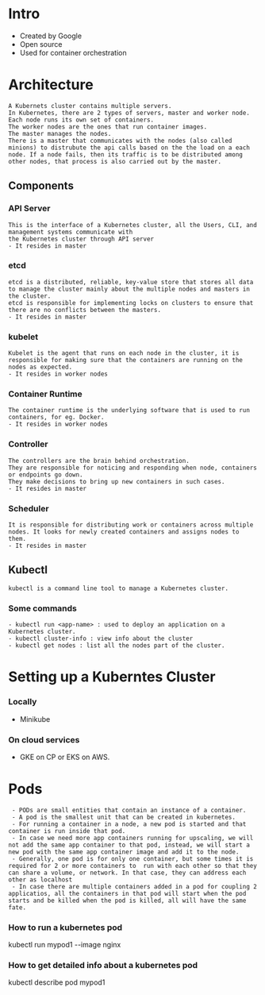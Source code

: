 # Intro

 - Created by Google
 - Open source
 - Used for container orchestration

 # Architecture
    A Kubernets cluster contains multiple servers.
    In Kubernetes, there are 2 types of servers, master and worker node.
    Each node runs its own set of containers.
    The worker nodes are the ones that run container images.
    The master manages the nodes.
    There is a master that communicates with the nodes (also called minions) to distrubute the api calls based on the the load on a each node. If a node fails, then its traffic is to be distributed among other nodes, that process is also carried out by the master.

 ## Components

 ### API Server
    This is the interface of a Kubernetes cluster, all the Users, CLI, and management systems communicate with
    the Kubernetes cluster through API server
    - It resides in master
 ### etcd
    etcd is a distributed, reliable, key-value store that stores all data to manage the cluster mainly about the multiple nodes and masters in the cluster.
    etcd is responsible for implementing locks on clusters to ensure that there are no conflicts between the masters.
    - It resides in master
 ### kubelet
    Kubelet is the agent that runs on each node in the cluster, it is responsible for making sure that the containers are running on the nodes as expected.
    - It resides in worker nodes
 ### Container Runtime
    The container runtime is the underlying software that is used to run containers, for eg. Docker.
    - It resides in worker nodes
 ### Controller
    The controllers are the brain behind orchestration.
    They are responsible for noticing and responding when node, containers or endpoints go down.
    They make decisions to bring up new containers in such cases.
    - It resides in master
 ### Scheduler
    It is responsible for distributing work or containers across multiple nodes. It looks for newly created containers and assigns nodes to them.
    - It resides in master

 ## Kubectl
    kubectl is a command line tool to manage a Kubernetes cluster.
 ### Some commands
    - kubectl run <app-name> : used to deploy an application on a Kubernetes cluster.
    - kubectl cluster-info : view info about the cluster
    - kubectl get nodes : list all the nodes part of the cluster.


 # Setting up a Kuberntes Cluster

 ### Locally
  - Minikube
 ### On cloud services
  - GKE on CP or EKS on AWS.

 # Pods
     - PODs are small entities that contain an instance of a container.
     - A pod is the smallest unit that can be created in kubernetes.
     - For running a container in a node, a new pod is started and that container is run inside that pod.
     - In case we need more app containers running for upscaling, we will not add the same app container to that pod, instead, we will start a new pod with the same app container image and add it to the node.
     - Generally, one pod is for only one container, but some times it is required for 2 or more containers to  run with each other so that they can share a volume, or network. In that case, they can address each other as localhost
     - In case there are multiple containers added in a pod for coupling 2 applicatios, all the containers in that pod will start when the pod starts and be killed when the pod is killed, all will have the same fate.


 ### How to run a kubernetes pod
   kubectl run mypod1 --image nginx

 ### How to get detailed info about a kubernetes pod
   kubectl describe pod mypod1